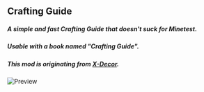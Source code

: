 ## Crafting Guide ##

##### A simple and fast Crafting Guide that doesn't suck for Minetest.

##### Usable with a book named *"Crafting Guide"*. #####

##### This mod is originating from [X-Decor](https://github.com/kilbith/xdecor). #####

![Preview](http://i.imgur.com/xblp1Vs.png)

